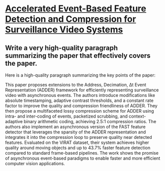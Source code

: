 # [Accelerated Event-Based Feature Detection and Compression for   Surveillance Video Systems](https://arxiv.org/abs/2312.08213)

## Write a very high-quality paragraph summarizing the paper that effectively covers the paper.

 Here is a high-quality paragraph summarizing the key points of the paper:

This paper proposes extensions to the Address, Decimation, Δt Event Representation (ADDER) framework for efficiently representing surveillance video with asynchronous events. The authors introduce modifications like absolute timestamping, adaptive contrast thresholds, and a constant rate factor to improve the quality and compression friendliness of ADDER. They then propose a multifaceted lossy compression scheme for ADDER using intra- and inter-coding of events, packetized scrubbing, and context-adaptive binary arithmetic coding, achieving 2.5:1 compression ratios. The authors also implement an asynchronous version of the FAST feature detector that leverages the sparsity of the ADDER representation and integrates it into the compression loop to preserve quality near detected features. Evaluated on the VIRAT dataset, their system achieves higher quality around moving objects and up to 43.7% faster feature detection compared to standard frame-based pipelines. The work shows the promise of asynchronous event-based paradigms to enable faster and more efficient computer vision applications.
